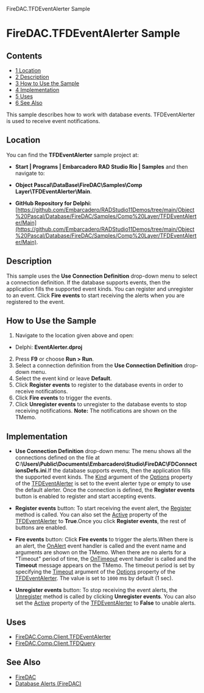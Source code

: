FireDAC.TFDEventAlerter Sample[]()
# FireDAC.TFDEventAlerter Sample 



## Contents



* [1 Location](#Location)
* [2 Description](#Description)
* [3 How to Use the Sample](#How_to_Use_the_Sample)
* [4 Implementation](#Implementation)
* [5 Uses](#Uses)
* [6 See Also](#See_Also)

This sample describes how to work with database events. TFDEventAlerter is used to receive event notifications.
## Location 

You can find the **TFDEventAlerter** sample project at:
* **Start | Programs | Embarcadero RAD Studio Rio | Samples** and then navigate to:

* **Object Pascal\DataBase\FireDAC\Samples\Comp Layer\TFDEventAlerter\Main**.

* **GitHub Repository for Delphi:**[https://github.com/Embarcadero/RADStudio11Demos/tree/main/Object%20Pascal/Database/FireDAC/Samples/Comp%20Layer/TFDEventAlerter/Main](https://github.com/Embarcadero/RADStudio11Demos/tree/main/Object%20Pascal/Database/FireDAC/Samples/Comp%20Layer/TFDEventAlerter/Main).

## Description 

This sample uses the **Use Connection Definition** drop-down menu to select a connection definition. If the database supports events, then the application fills the supported event kinds. You can register and unregister to an event. Click **Fire events** to start receiving the alerts when you are registered to the event.

## How to Use the Sample 


1.  Navigate to the location given above and open:

*  Delphi: **EventAlerter.dproj**

2.  Press **F9** or choose **Run > Run**.
3.  Select a connection definition from the **Use Connection Definition** drop-down menu.
4.  Select the event kind or leave **Default**.
5.  Click **Register events** to register to the database events in order to receive notifications.
6.  Click **Fire events** to trigger the events.
7.  Click **Unregister events** to unregister to the database events to stop receiving notifications.
**Note:** The notifications are shown on the TMemo.
## Implementation 


* **Use Connection Definition** drop-down menu:
The menu shows all the connections defined on the file at **C:\Users\Public\Documents\Embarcadero\Studio\FireDAC\FDConnectionsDefs.ini**.If the database supports events, then the application fills the supported event kinds.
The [Kind](http://docwiki.embarcadero.com/Libraries/en/FireDAC.Stan.Option.TFDEventAlerterOptions.Kind) argument of the [Options](http://docwiki.embarcadero.com/Libraries/en/FireDAC.Comp.Client.TFDEventAlerter.Options) property of the [TFDEventAlerter](http://docwiki.embarcadero.com/Libraries/en/FireDAC.Comp.Client.TFDEventAlerter) is set to the event alerter type or empty to use the default alerter.
Once the connection is defined, the **Register events** button is enabled to register and start accepting events.

* **Register events** button:
To start receiving the event alert, the [Register](http://docwiki.embarcadero.com/Libraries/en/FireDAC.Comp.Client.TFDCustomEventAlerter.Register) method is called. You can also set the [Active](http://docwiki.embarcadero.com/Libraries/en/FireDAC.Comp.Client.TFDEventAlerter.Active) property of the [TFDEventAlerter](http://docwiki.embarcadero.com/Libraries/en/FireDAC.Comp.Client.TFDEventAlerter) to **True**.Once you click **Register events**, the rest of buttons are enabled.

* **Fire events** button:
Click **Fire events** to trigger the alerts.When there is an alert, the [OnAlert](http://docwiki.embarcadero.com/Libraries/en/FireDAC.Comp.Client.TFDEventAlerter.OnAlert) event handler is called and the event name and arguments are shown on the TMemo.
When there are no alerts for a "Timeout" period of time, the [OnTimeout](http://docwiki.embarcadero.com/Libraries/en/FireDAC.Comp.Client.TFDEventAlerter.OnTimeout) event handler is called and the **Timeout** message appears on the TMemo. The timeout period is set by specifying the [Timeout](http://docwiki.embarcadero.com/Libraries/en/FireDAC.Stan.Option.TFDEventAlerterOptions.Timeout) argument of the [Options](http://docwiki.embarcadero.com/Libraries/en/FireDAC.Comp.Client.TFDEventAlerter.Options) property of the [TFDEventAlerter](http://docwiki.embarcadero.com/Libraries/en/FireDAC.Comp.Client.TFDEventAlerter).
The value is set to `1000` ms by default (1 sec).

* **Unregister events** button:
To stop receiving the event alerts, the [Unregister](http://docwiki.embarcadero.com/Libraries/en/FireDAC.Comp.Client.TFDCustomEventAlerter.Unregister) method is called by clicking **Unregister events**. You can also set the [Active](http://docwiki.embarcadero.com/Libraries/en/FireDAC.Comp.Client.TFDEventAlerter.Active) property of the [TFDEventAlerter](http://docwiki.embarcadero.com/Libraries/en/FireDAC.Comp.Client.TFDEventAlerter) to **False** to unable alerts.
## Uses 


* [FireDAC.Comp.Client.TFDEventAlerter](http://docwiki.embarcadero.com/Libraries/en/FireDAC.Comp.Client.TFDEventAlerter)
* [FireDAC.Comp.Client.TFDQuery](http://docwiki.embarcadero.com/Libraries/en/FireDAC.Comp.Client.TFDQuery)

## See Also 


* [FireDAC](http://docwiki.embarcadero.com/RADStudio/en/FireDAC)
* [Database Alerts (FireDAC)](http://docwiki.embarcadero.com/RADStudio/en/Database_Alerts_(FireDAC))





